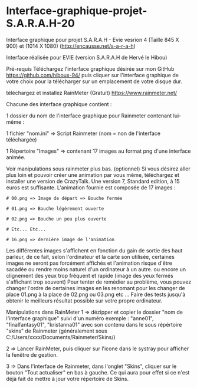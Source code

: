 # Interface-graphique-projet-S.A.R.A.H-20
Interface graphique pour projet S.A.R.A.H - Evie vesrion 4 (Taille 845 X 900) et (1014 X 1080)
(http://encausse.net/s-a-r-a-h)

Interface réalisée pour EVIE (version S.A.R.A.H de Hervé le Hibou)

Pré-requis
Téléchargez l'interface graphique désirée sur mon GitHub https://github.com/hiboux-94/ puis cliquer sur l'interface graphique de votre choix pour la télécharger sur un emplacement de votre disque dur.

téléchargez et installez RainMeter (Gratuit)
https://www.rainmeter.net/

Chacune des interface graphique contient :

1 dossier du nom de l'interface graphique pour Rainmeter contenant lui-même :

1 fichier "nom.ini" => Script Rainmeter (nom = non de l'interface téléchargée)

1 Répertoire "Images" => contenant 17 images au format png d'une interface animée.

Voir manipulations sous rainmeter plus bas.
(optionnel) Si vous désirez aller plus loin et pouvoir créer une animation par vous même, téléchargez et installer une version de CrazyTalk. Une version 7, Standard edition, à  15 euros est suffisante.
L'animation fournie est composée de 17 images :

	# 00.png => Image de départ => Bouche fermée

	# 01.png => Bouche légèrement ouverte

	# 02.png => Bouche un peu plus ouverte 

	# Etc... Etc...

	# 16.png => dernière image de l'animation

Les différentes images s'affichent en fonction du gain de sortie des haut parleur, de ce fait, selon l'ordinateur et la carte son utilisée, certaines images ne seront pas forcément affichés et l'animation risque d'être sacadée ou rendre moins naturel d'un ordinateur à un autre. ou encore un clignement des yeux trop fréquent et rapide (image des yeux fermés s'affichant trop souvent) Pour tenter de remédier au problème, vous pouvez changer l'ordre de certaines images en les renomant pour les changer de place 01.png à la place de 02.png ou 03.png etc ... Faire des tests jusqu'à obtenir le meilleurs résultat possible sur votre propre ordinateur.

Manipulations dans RainMeter
1 => dézipper et copier le dossier "nom de l'interface graphique" suivi d'un numéro
exemple : "anne01", "finalfantasy01", "kristanna01" avec son contenu dans le sous répértoire "skins" de Rainmeter (généralement sous C:/Users/xxxx/Documents/Rainmeter/Skins/)

2 => Lancer RainMeter, puis cliquer sur l'icone dans le systray pour afficher la fenêtre de gestion.

3 => Dans l'interface de Rainmeter, dans l'onglet "Skins", cliquer sur le bouton "Tout actualiser" en bas à gauche. Ce qui aura pour effet si ce n'est déjà fait de mettre à jour votre répertoire de Skins.
